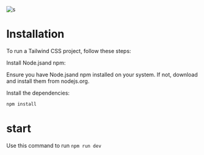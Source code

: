 ![s](https://github.com/user-attachments/assets/2f30e7a4-cd67-4947-b9fc-1cf8cdbb0545)
# Installation

To run a Tailwind CSS project, follow these steps:

Install Node.jsand npm:

Ensure you have Node.jsand npm installed on your system. If not, download and install them from nodejs.org.

 Install the dependencies:
   ```bash
   npm install
```

# start
Use this command to run
 `npm run dev`


